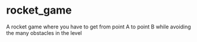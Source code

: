 # rocket_game
A rocket game where you have to get from point A to point B while avoiding the many obstacles in the level
